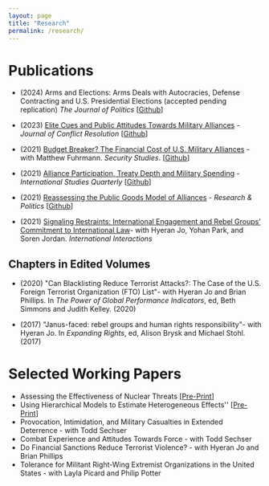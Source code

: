 ```yaml
---
layout: page
title: "Research"
permalink: /research/ 
---
```


# Publications
- (2024) Arms and Elections: Arms Deals with Autocracies, Defense Contracting and U.S. Presidential Elections (accepted pending replication) *The Journal of Politics* [[Github](https://github.com/joshuaalley/arms-elections)]

- (2023) [Elite Cues and Public Attitudes Towards Military Alliances](https://journals.sagepub.com/doi/10.1177/00220027221143963) - *Journal of Conflict Resolution* [[Github](https://github.com/joshuaalley/pub-opinion-alliances)] 

- (2021) [Budget Breaker? The Financial Cost of U.S. Military Alliances](https://www.tandfonline.com/doi/full/10.1080/09636412.2021.2021280) - with Matthew Fuhrmann. *Security Studies*. [[Github](https://github.com/joshuaalley/us-alliances-milex)]

- (2021) [Alliance Participation, Treaty Depth and Military Spending](https://academic.oup.com/isq/advance-article-abstract/doi/10.1093/isq/sqab077/6372132) - *International Studies Quarterly* [[Github](https://github.com/joshuaalley/arms-allies)] 

- (2021) [Reassessing the Public Goods Model of Alliances](https://journals.sagepub.com/doi/10.1177/20531680211005225) -  *Research & Politics* [[Github](https://github.com/joshuaalley/public-goods-test)]

- (2021) [Signaling Restraints: International Engagement and Rebel Groups’ Commitment to International Law](https://www.tandfonline.com/doi/full/10.1080/03050629.2020.1814761)- with Hyeran Jo, Yohan Park, and Soren Jordan. *International Interactions* 

## Chapters in Edited Volumes

- (2020) "Can Blacklisting Reduce Terrorist Attacks?: The Case of the U.S. Foreign Terrorist Organization (FTO) List"- with Hyeran Jo and Brian Phillips. In *The Power of Global Performance Indicators*, ed, Beth Simmons and Judith Kelley. (2020) 

- (2017) "Janus-faced: rebel groups and human rights responsibility"- with Hyeran Jo. In *Expanding Rights*, ed, Alison Brysk and Michael Stohl. (2017)


# Selected Working Papers

- Assessing the Effectiveness of Nuclear Threats [[Pre-Print](https://osf.io/preprints/osf/dj52u)]
- Using Hierarchical Models to Estimate Heterogeneous Effects'' [[Pre-Print](https://osf.io/preprints/socarxiv/2e9zh/)]
- Provocation, Intimidation, and Military Casualties in Extended Deterrence - with Todd Sechser
- Combat Experience and Attitudes Towards Force - with Todd Sechser
- Do Financial Sanctions Reduce Terrorist Violence? - with Hyeran Jo and Brian Phillips
- Tolerance for Militant Right-Wing Extremist Organizations in the United States - with Layla Picard and Philip Potter

